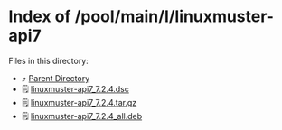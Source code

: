 
# Index of /pool/main/l/linuxmuster-api7
Files in this directory:
- ⤴ [Parent Directory](../)
- 🗒 [linuxmuster-api7_7.2.4.dsc](linuxmuster-api7_7.2.4.dsc)
- 🗒 [linuxmuster-api7_7.2.4.tar.gz](linuxmuster-api7_7.2.4.tar.gz)
- 🗒 [linuxmuster-api7_7.2.4_all.deb](linuxmuster-api7_7.2.4_all.deb)
